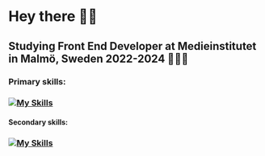 # Hey there 👋🏼

## Studying Front End Developer at Medieinstitutet in Malmö, Sweden 2022-2024 👨🏼‍🎓

### Primary skills:
### [![My Skills](https://skillicons.dev/icons?i=html,css,sass,react,js,ts,firebase,vite)](https://skillicons.dev)

#### Secondary skills: 
### [![My Skills](https://skillicons.dev/icons?i=redux,prisma,nodejs,express,mysql,ai,ps,figma)](https://skillicons.dev)


<!--
**vpettersson/vpettersson** is a ✨ _special_ ✨ repository because its `README.md` (this file) appears on your GitHub profile.

Here are some ideas to get you started:

- 🔭 I’m currently working on ...
- 🌱 I’m currently learning ...
- 👯 I’m looking to collaborate on ...
- 🤔 I’m looking for help with ...
- 💬 Ask me about ...
- 📫 How to reach me: ...
- 😄 Pronouns: ...
- ⚡ Fun fact: ...
-->
